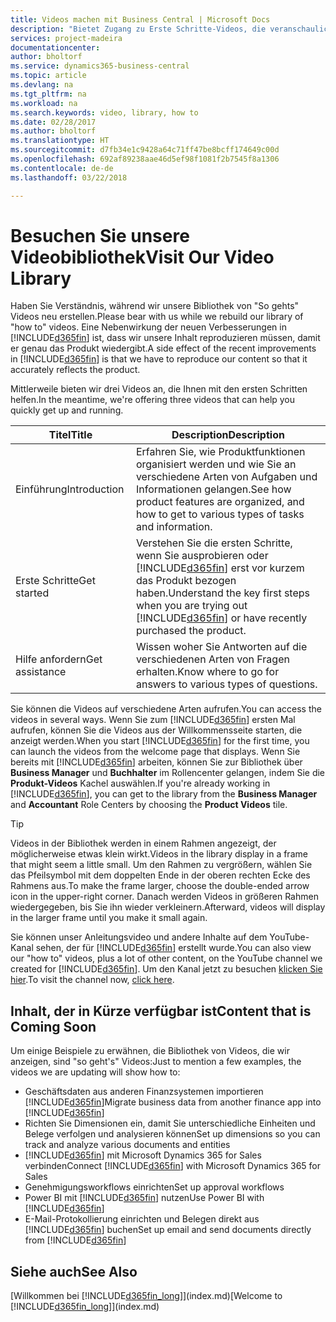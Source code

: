 ```yaml
---
title: Videos machen mit Business Central | Microsoft Docs
description: "Bietet Zugang zu Erste Schritte-Videos, die veranschaulichen, wie häufige Aufgaben ausgeführt werden."
services: project-madeira
documentationcenter: 
author: bholtorf
ms.service: dynamics365-business-central
ms.topic: article
ms.devlang: na
ms.tgt_pltfrm: na
ms.workload: na
ms.search.keywords: video, library, how to
ms.date: 02/28/2017
ms.author: bholtorf
ms.translationtype: HT
ms.sourcegitcommit: d7fb34e1c9428a64c71ff47be8bcff174649c00d
ms.openlocfilehash: 692af89238aae46d5ef98f1081f2b7545f8a1306
ms.contentlocale: de-de
ms.lasthandoff: 03/22/2018

---
```

# <a name="visit-our-video-library"></a><span data-ttu-id="bdb48-103">Besuchen Sie unsere Videobibliothek</span><span class="sxs-lookup"><span data-stu-id="bdb48-103">Visit Our Video Library</span></span>
<span data-ttu-id="bdb48-104">Haben Sie Verständnis, während wir unsere Bibliothek von "So gehts" Videos neu erstellen.</span><span class="sxs-lookup"><span data-stu-id="bdb48-104">Please bear with us while we rebuild our library of "how to" videos.</span></span> <span data-ttu-id="bdb48-105">Eine Nebenwirkung der neuen Verbesserungen in [!INCLUDE[d365fin](includes/d365fin_md.md)] ist, dass wir unsere Inhalt reproduzieren müssen, damit er genau das Produkt wiedergibt.</span><span class="sxs-lookup"><span data-stu-id="bdb48-105">A side effect of the recent improvements in [!INCLUDE[d365fin](includes/d365fin_md.md)] is that we have to reproduce our content so that it accurately reflects the product.</span></span> 

<span data-ttu-id="bdb48-106">Mittlerweile bieten wir drei Videos an, die Ihnen mit den ersten Schritten helfen.</span><span class="sxs-lookup"><span data-stu-id="bdb48-106">In the meantime, we're offering three videos that can help you quickly get up and running.</span></span>

|<span data-ttu-id="bdb48-107">Titel</span><span class="sxs-lookup"><span data-stu-id="bdb48-107">Title</span></span>|<span data-ttu-id="bdb48-108">Description</span><span class="sxs-lookup"><span data-stu-id="bdb48-108">Description</span></span>|
|----|----|
|<span data-ttu-id="bdb48-109">Einführung</span><span class="sxs-lookup"><span data-stu-id="bdb48-109">Introduction</span></span>|<span data-ttu-id="bdb48-110">Erfahren Sie, wie Produktfunktionen organisiert werden und wie Sie an verschiedene Arten von Aufgaben und Informationen gelangen.</span><span class="sxs-lookup"><span data-stu-id="bdb48-110">See how product features are organized, and how to get to various types of tasks and information.</span></span>|
|<span data-ttu-id="bdb48-111">Erste Schritte</span><span class="sxs-lookup"><span data-stu-id="bdb48-111">Get started</span></span>|<span data-ttu-id="bdb48-112">Verstehen Sie die ersten Schritte, wenn Sie ausprobieren oder [!INCLUDE[d365fin](includes/d365fin_md.md)] erst vor kurzem das Produkt bezogen haben.</span><span class="sxs-lookup"><span data-stu-id="bdb48-112">Understand the key first steps when you are trying out [!INCLUDE[d365fin](includes/d365fin_md.md)] or have recently purchased the product.</span></span> |
|<span data-ttu-id="bdb48-113">Hilfe anfordern</span><span class="sxs-lookup"><span data-stu-id="bdb48-113">Get assistance</span></span>|<span data-ttu-id="bdb48-114">Wissen woher Sie Antworten auf die verschiedenen Arten von Fragen erhalten.</span><span class="sxs-lookup"><span data-stu-id="bdb48-114">Know where to go for answers to various types of questions.</span></span>|

<span data-ttu-id="bdb48-115">Sie können die Videos auf verschiedene Arten aufrufen.</span><span class="sxs-lookup"><span data-stu-id="bdb48-115">You can access the videos in several ways.</span></span> <span data-ttu-id="bdb48-116">Wenn Sie zum [!INCLUDE[d365fin](includes/d365fin_md.md)] ersten Mal aufrufen, können Sie die Videos aus der Willkommensseite starten, die anzeigt werden.</span><span class="sxs-lookup"><span data-stu-id="bdb48-116">When you start [!INCLUDE[d365fin](includes/d365fin_md.md)] for the first time, you can launch the videos from the welcome page that displays.</span></span> <span data-ttu-id="bdb48-117">Wenn Sie bereits mit [!INCLUDE[d365fin](includes/d365fin_md.md)] arbeiten, können Sie zur Bibliothek über **Business Manager** und **Buchhalter** im Rollencenter gelangen, indem Sie die **Produkt-Videos** Kachel auswählen.</span><span class="sxs-lookup"><span data-stu-id="bdb48-117">If you're already working in [!INCLUDE[d365fin](includes/d365fin_md.md)], you can get to the library from the **Business Manager** and **Accountant** Role Centers by choosing the **Product Videos** tile.</span></span> 

> [!Tip]  
> <span data-ttu-id="bdb48-118">Videos in der Bibliothek werden in einem Rahmen angezeigt, der möglicherweise etwas klein wirkt.</span><span class="sxs-lookup"><span data-stu-id="bdb48-118">Videos in the library display in a frame that might seem a little small.</span></span> <span data-ttu-id="bdb48-119">Um den Rahmen zu vergrößern, wählen Sie das Pfeilsymbol mit dem doppelten Ende in der oberen rechten Ecke des Rahmens aus.</span><span class="sxs-lookup"><span data-stu-id="bdb48-119">To make the frame larger, choose the double-ended arrow icon in the upper-right corner.</span></span> <span data-ttu-id="bdb48-120">Danach werden Videos in größeren Rahmen wiedergegeben, bis Sie ihn wieder verkleinern.</span><span class="sxs-lookup"><span data-stu-id="bdb48-120">Afterward, videos will display in the larger frame until you make it small again.</span></span>

<span data-ttu-id="bdb48-121">Sie können unser Anleitungsvideo und andere Inhalte auf dem YouTube-Kanal sehen, der für [!INCLUDE[d365fin](includes/d365fin_md.md)] erstellt wurde.</span><span class="sxs-lookup"><span data-stu-id="bdb48-121">You can also view our "how to" videos, plus a lot of other content, on the YouTube channel we created for [!INCLUDE[d365fin](includes/d365fin_md.md)].</span></span> <span data-ttu-id="bdb48-122">Um den Kanal jetzt zu besuchen [klicken Sie hier](https://go.microsoft.com/fwlink/?linkid=851533).</span><span class="sxs-lookup"><span data-stu-id="bdb48-122">To visit the channel now, [click here](https://go.microsoft.com/fwlink/?linkid=851533).</span></span>

## <a name="content-that-is-coming-soon"></a><span data-ttu-id="bdb48-123">Inhalt, der in Kürze verfügbar ist</span><span class="sxs-lookup"><span data-stu-id="bdb48-123">Content that is Coming Soon</span></span>
<span data-ttu-id="bdb48-124">Um einige Beispiele zu erwähnen, die Bibliothek von Videos, die wir anzeigen, sind "so geht's" Videos:</span><span class="sxs-lookup"><span data-stu-id="bdb48-124">Just to mention a few examples, the videos we are updating will show how to:</span></span>  

* <span data-ttu-id="bdb48-125">Geschäftsdaten aus anderen Finanzsystemen importieren [!INCLUDE[d365fin](includes/d365fin_md.md)]</span><span class="sxs-lookup"><span data-stu-id="bdb48-125">Migrate business data from another finance app into [!INCLUDE[d365fin](includes/d365fin_md.md)]</span></span>  
* <span data-ttu-id="bdb48-126">Richten Sie Dimensionen ein, damit Sie unterschiedliche Einheiten und Belege verfolgen und analysieren können</span><span class="sxs-lookup"><span data-stu-id="bdb48-126">Set up dimensions so you can track and analyze various documents and entities</span></span>
* <span data-ttu-id="bdb48-127">[!INCLUDE[d365fin](includes/d365fin_md.md)] mit Microsoft Dynamics 365 for Sales verbinden</span><span class="sxs-lookup"><span data-stu-id="bdb48-127">Connect [!INCLUDE[d365fin](includes/d365fin_md.md)] with Microsoft Dynamics 365 for Sales</span></span>
* <span data-ttu-id="bdb48-128">Genehmigungsworkflows einrichten</span><span class="sxs-lookup"><span data-stu-id="bdb48-128">Set up approval workflows</span></span>  
* <span data-ttu-id="bdb48-129">Power BI mit [!INCLUDE[d365fin](includes/d365fin_md.md)] nutzen</span><span class="sxs-lookup"><span data-stu-id="bdb48-129">Use Power BI with [!INCLUDE[d365fin](includes/d365fin_md.md)]</span></span>  
* <span data-ttu-id="bdb48-130">E-Mail-Protokollierung einrichten und Belegen direkt aus [!INCLUDE[d365fin](includes/d365fin_md.md)] buchen</span><span class="sxs-lookup"><span data-stu-id="bdb48-130">Set up email and send documents directly from [!INCLUDE[d365fin](includes/d365fin_md.md)]</span></span>  

## <a name="see-also"></a><span data-ttu-id="bdb48-131">Siehe auch</span><span class="sxs-lookup"><span data-stu-id="bdb48-131">See Also</span></span>
<span data-ttu-id="bdb48-132">[Willkommen bei [!INCLUDE[d365fin_long](includes/d365fin_long_md.md)]](index.md)</span><span class="sxs-lookup"><span data-stu-id="bdb48-132">[Welcome to [!INCLUDE[d365fin_long](includes/d365fin_long_md.md)]](index.md)</span></span>

